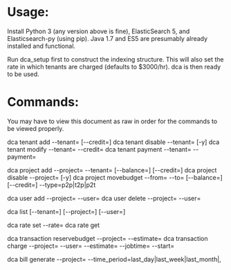 # Usage:
Install Python 3 (any version above is fine), ElasticSearch 5, and Elasticsearch-py (using pip). Java 1.7 and ES5 are presumably already installed and functional.

Run dca_setup first to construct the indexing structure. This will also set the rate in which tenants are charged (defaults to $3000/hr). dca is then ready to be used.

# Commands:
You may have to view this document as raw in order for the commands to be viewed properly.

dca tenant add --tenant=<name> [--credit=<amount>]
dca tenant disable --tenant=<name> [-y]
dca tenant modify --tenant=<name> --credit=<amount>
dca tenant payment --tenant=<name> --payment=<amount>

dca project add --project=<name> --tenant=<name> [--balance=<amount>] [--credit=<amount>]
dca project disable --project=<name> [-y]
dca project movebudget --from=<name> --to=<name> [--balance=<amount>] [--credit=<amount>] --type=p2p|t2p|p2t

dca user add --project=<name> --user=<name>
dca user delete --project=<name> --user=<name>

dca list [--tenant=<name>] [--project=<name>] [--user=<name>]

dca rate set --rate=<rate>
dca rate get

dca transaction reservebudget --project=<name> --estimate=<time>
dca transaction charge --project=<name> --user=<name> --estimate=<time> --jobtime=<time> --start=<time>

dca bill generate --project=<name> --time_period=last_day|last_week|last_month|<date>,<date>
